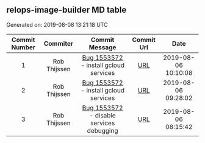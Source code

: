 ## relops-image-builder MD table
Generated on: 2019-08-08 13:21:18 UTC

| Commit Number | Commiter | Commit Message | Commit Url | Date | 
|:-----:|:-----:|:----------------------------------:|:------:|:----:| 
|1|Rob Thijssen|[Bug 1553572](https://bugzilla.mozilla.org/show_bug.cgi?id=1553572)  - install gcloud services|[URL](https://api.github.com/repos/mozilla-platform-ops/relops-image-builder/commits/5d43cea5424f4d4445081502c6c4a1e3e8ed9009)|2019-08-06 10:10:08
|2|Rob Thijssen|[Bug 1553572](https://bugzilla.mozilla.org/show_bug.cgi?id=1553572)  - install gcloud services|[URL](https://api.github.com/repos/mozilla-platform-ops/relops-image-builder/commits/cdef7b88be0d7874e13b84c03d3755adbaee91ef)|2019-08-06 09:28:02
|3|Rob Thijssen|[Bug 1553572](https://bugzilla.mozilla.org/show_bug.cgi?id=1553572)  - disable services debugging|[URL](https://api.github.com/repos/mozilla-platform-ops/relops-image-builder/commits/94cef59c979fe16acf0f8810d396c83b692752f7)|2019-08-06 08:15:42
